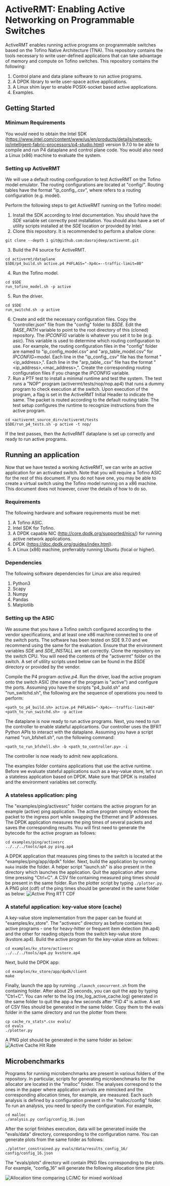 # ActiveRMT: Enabling Active Networking on Programmable Switches
ActiveRMT enables running active programs on programmable switches based on the Tofino Native Architecture (TNA). This repository contains the tools necessary to write user-defined applications that can take advantage of memory and compute on Tofino switches. This repository contains the following:
1. Control plane and data plane software to run active programs.
2. A DPDK library to write user-space active applications.
3. A Linux shim layer to enable POSIX-socket based active applications.
4. Examples.

## Getting Started
### Minimum Requirements
You would need to obtain the Intel SDK (https://www.intel.com/content/www/us/en/products/details/network-io/intelligent-fabric-processors/p4-studio.html) version 9.7.0 to be able to compile and run P4 dataplane and control plane code. You would also need a Linux (x86) machine to evaluate the system.

### Setting up ActiveRMT
We will use a default routing configuration to test ActiveRMT on the Tofino model emulator. The routing configurations are located at "config/". Routing tables have the format "ip_config_<id>.csv", where <id> refers to a routing configuration (e.g. model).

Perform the following steps to get ActiveRMT running on the Tofino model:
1. Install the SDK according to Intel documentation. You should have the *SDE* variable set correctly post installation. You should also have a set of utility scripts installed at the *SDE* location or provided by Intel.
2. Clone this repository. It is recommended to perform a shallow clone:
```
git clone --depth 1 git@github.com:dasrajdeep/activermt.git
```
3. Build the P4 source for ActiveRMT.
```
cd activermt/dataplane
$SDE/p4_build.sh active.p4 P4FLAGS="-Xp4c=--traffic-limit=80"
```
4. Run the Tofino model.
```
cd $SDE
run_tofino_model.sh -p active
```
5. Run the driver.
```
cd $SDE
run_switchd.sh -p active
```
6. Create and edit the necessary configuration files. Copy the "controller.json" file from the "config" folder to *$SDE*. Edit the *BASE_PATH* variable to point to the root directory of this (cloned) repository. The *IPCONFIG* variable is whatever you set it to be (e.g. asic). This variable is used to determine which routing configuration to use. For example, the routing configuration files in the "config" folder are named to "ip_config_model.csv" and "arp_table_model.csv" for *IPCONFIG=model*. Each line in the "ip_config_<IPCONFIG>.csv" file has the format "<ip_address>,<port>". Each line in the "arp_table_<IPCONFIG>.csv" file has the format "<ip_address>,<mac_address>,<port>". Create the corresponding routing configuration files if you change the *IPCONFIG* variable.
7. Run a PTF test to install a minimal runtime and test the system. The test runs a "NOP" program (activermt/tests/nop/nop.ap4) that runs a dummy program to check execution at the switch. Upon execution of the program, a flag is set in the ActiveRMT Initial Header to indicate the same. The packet is routed according to the default routing table. The test setup configures the runtime to recognize instructions from the active program.
```
cd <activermt_source_dir>/activermt/tests
$SDE/run_p4_tests.sh -p active -t nop/
```
If the test passes, then the ActiveRMT dataplane is set up correctly and ready to run active programs.

## Running an application
Now that we have tested a working ActiveRMT, we can write an active application for an activated switch. Note that you will require a Tofino ASIC for the rest of this document. If you do not have one, you may be able to create a virtual switch using the Tofino model running on a x86 machine. This document does not however, cover the details of how to do so.

### Requirements
The following hardware and software requirements must be met:
1. A Tofino ASIC.
2. Intel SDK for Tofino.
3. A DPDK capable NIC (http://core.dpdk.org/supported/nics/) for running active network applications.
4. DPDK (https://doc.dpdk.org/guides/index.html).
5. A Linux (x86) machine, preferrably running Ubuntu (focal or higher).

### Dependencies
The following software dependencies for Linux are also required:
1. Python3
2. Scapy
3. Numpy
4. Pandas
5. Matplotlib

### Setting up the ASIC
We assume that you have a Tofino switch configured according to the vendor specifications, and at least one x86 machine connected to one of the switch ports. The software has been tested on SDE 9.7.0 and we recommend using the same for the evaluation. Ensure that the environment variables *SDE* and *SDE_INSTALL* are set correctly. Clone the repository on the switch CPU. You will need the contents of the "activermt" folder on the switch. A set of utility scripts used below can be found in the *$SDE* directory or provided by the vendor.

Compile the P4 program *active.p4*. Run the driver, load the active program onto the switch ASIC (the name of the program is "active") and configure the ports. Assuming you have the scripts "p4_build.sh" and "run_switchd.sh", the following are the sequence of operations you need to perform:

```
<path_to_p4_build.sh> active.p4 P4FLAGS="-Xp4c=--traffic-limit=80"
<path_to_run_switchd.sh> -p active
```

The dataplane is now ready to run active programs. Next, you need to run the controller to enable stateful applicartions. Our controller uses the BFRT Python APIs to interact with the dataplane. Assuming you have a script named "run_bfshell.sh", run the following command:
```
<path_to_run_bfshell.sh> -b <path_to_controller.py> -i
```

The controller is now ready to admit new applications. 

The examples folder contains applications that use the active runtime. Before we evaluate stateful applications such as a key-value store, let's run a stateless application based on DPDK. Make sure that DPDK is installed and the environment variables set correctly.

### A stateless application: ping
The "examples/ping/activesrc" folder contains the active program for an example (active) ping application. The active program simply echoes the packet to the ingress port while swapping the Ethernet and IP addresses. The DPDK application measures the ping times of several packets and saves the corresponding results. You will first need to generate the bytecode for the active program as follows:
```
cd examples/ping/activesrc
../../../tools/ap4.py ping.ap4
```

A DPDK application that measures ping times to the switch is located at the "examples/ping/app/dpdk" folder. Next, build the application by running `make` inside the folder. A helper script "launch.sh" is also present in the directory which launches the application. Quit the application after some time pressing "Ctrl+C". A CSV file containing measured ping times should be present in the same folder. Run the plotter script by typing `./plotter.py`. A PNG plot (cdf) of the ping times should be generated in the same folder as below:
![Active Ping RTT CDF](examples/ping/app/dpdk/ping_cdf.png)

### A stateful application: key-value store (cache)
A key-value store implementation from the paper can be found at "examples/kv_store". The "activesrc" directory as before contains two active programs - one for heavy-hitter or frequent item detection (hh.ap4) and the other for reading objects from the switch key-value store (kvstore.ap4). Build the active program for the key-value store as follows:
```
cd examples/kv_store/activesrc
../../../tools/ap4.py kvstore.ap4
```

Next, build the DPDK app:
```
cd examples/kv_store/app/dpdk/client
make
```

Finally, launch the app by running `./launch_concurrent.sh` from the containing folder. After about 25 seconds, you can quit the app by typing "Ctrl+C". You can refer to the log (rte_log_active_cache.log) generated in the same folder to quit the app a few seconds after "FID 4" is active. A set of CSV files should be generated in the same folder. Copy them to the evals folder in the same directory and run the plotter from there:
```
cp cache_rx_stats*.csv evals/
cd evals
./plotter.py
```
A PNG plot should be generated in the same folder as below:
![Active Cache Hit Rate](examples/kv_store/app/dpdk/client/evals/hit_rates_concurrent.png)

## Microbenchmarks
Programs for running microbenchmarks are present in various folders of the repository. In particular, scripts for generating microbenchmarks for the allocator are located in the "malloc" folder. The analyses correspond to the ones in the paper where application arrivals are mimicked and the corresponding allocation times, for example, are measured. Each such analysis is defined by a configuration present in the "malloc/config" folder. To run an analysis, you need to specify the configuration. For example,
```
cd malloc
./analysis.py config/config_16.json
```

After the script finishes execution, data will be generated inside the "evals/data" directory, corresponding to the configuration name. You can generate plots from the same folder as follows: 
```
./plotter_constrained.py evals/data/results_config_16/ config/config_16.json
```

The "evals/plots" directory will contain PNG files corresponding to the plots. For example, "config_16" will generate the following allocation time plot:

![Allocation time comparing LC/MC for mixed workload](malloc/evals/plots/allocation_time.png)
